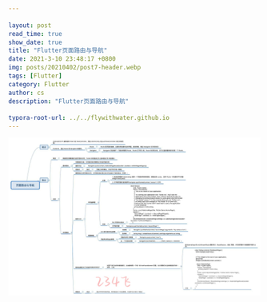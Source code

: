 ```yaml
---

layout: post
read_time: true
show_date: true
title: "Flutter页面路由与导航"
date: 2021-3-10 23:48:17 +0800
img: posts/20210402/post7-header.webp
tags: [Flutter]
category: Flutter
author: cs
description: "Flutter页面路由与导航"

typora-root-url: ../../flywithwater.github.io
---
```


![3-页面路由与导航](/assets/img/posts/Flutter/3-页面路由与导航.jpg)



